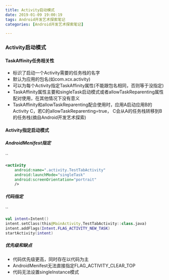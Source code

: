 ```yaml
---
title: Activity启动模式
date: 2019-01-09 19:00:19
tags: Android开发艺术探索笔记
categories: [Android开发艺术探索笔记]

---
```


### Activity启动模式

<!--more-->

#### TaskAffinity任务相关性

* 标识了启动一个Activity需要的任务栈的名字
* 默认为应用的包名(如com.xcx.activity)
* 可以为每个Activity指定TaskAffinity属性(不能跟包名相同，否则等于没指定)
* TaskAffinity属性主要和singleTask启动模式或者allowTaskReparenting属性配对使用，在其他情况下没有意义
* TaskAffinity和allowTaskReparenting配合使用时，应用A启动应用B的Activity C，若C的allowTaskReparenting=true，
  C会从A的任务栈转移到B的任务栈(摘自Android开发艺术探索)

#### Activity指定启动模式

##### AndroidMenifest指定

``

```xml
<activity
    android:name=".activity.TestTabActivity"
    android:launchMode="singleTask"
    android:screenOrientation="portrait"
    />
```

##### 代码指定

``

```kotlin
val intent=Intent()
intent.setClass(this@MainActivity,TestTabActivity::class.java)
intent.addFlags(Intent.FLAG_ACTIVITY_NEW_TASK)
startActivity(intent)
```

##### 优先级和缺点

* 代码优先级更高，同时存在以代码为主
* AndroidMenifest无法直接指定FLAG_ACTIVITY_CLEAR_TOP
* 代码无法设置singleInstance模式
